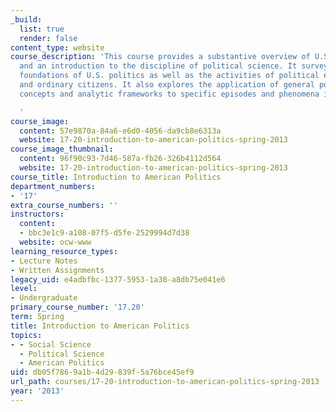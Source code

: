 ```yaml
---
_build:
  list: true
  render: false
content_type: website
course_description: 'This course provides a substantive overview of U.S. politics
  and an introduction to the discipline of political science. It surveys the institutional
  foundations of U.S. politics as well as the activities of political elites, organizations,
  and ordinary citizens. It also explores the application of general political science
  concepts and analytic frameworks to specific episodes and phenomena in U.S. politics.

  '
course_image:
  content: 57e9870a-84a6-e6d0-4056-da9cb8e6313a
  website: 17-20-introduction-to-american-politics-spring-2013
course_image_thumbnail:
  content: 96f90c93-7d46-587a-fb26-326b4112d564
  website: 17-20-introduction-to-american-politics-spring-2013
course_title: Introduction to American Politics
department_numbers:
- '17'
extra_course_numbers: ''
instructors:
  content:
  - bbc3e1c9-a108-07f5-d5fe-2529994d7d38
  website: ocw-www
learning_resource_types:
- Lecture Notes
- Written Assignments
legacy_uid: e4adbfbc-1377-5953-1a38-a8db75e041e6
level:
- Undergraduate
primary_course_number: '17.20'
term: Spring
title: Introduction to American Politics
topics:
- - Social Science
  - Political Science
  - American Politics
uid: db05f786-9a1b-4d29-839f-5a76bce45ef9
url_path: courses/17-20-introduction-to-american-politics-spring-2013
year: '2013'
---
```

